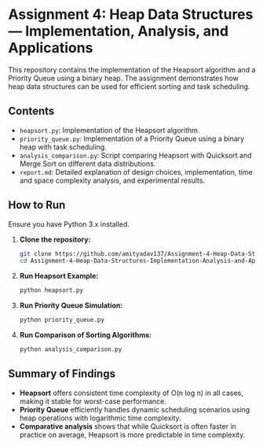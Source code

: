 # Assignment 4: Heap Data Structures — Implementation, Analysis, and Applications

This repository contains the implementation of the Heapsort algorithm and a Priority Queue using a binary heap. The assignment demonstrates how heap data structures can be used for efficient sorting and task scheduling.

## Contents

- `heapsort.py`: Implementation of the Heapsort algorithm.
- `priority_queue.py`: Implementation of a Priority Queue using a binary heap with task scheduling.
- `analysis_comparison.py`: Script comparing Heapsort with Quicksort and Merge Sort on different data distributions.
- `report.md`: Detailed explanation of design choices, implementation, time and space complexity analysis, and experimental results.

## How to Run

Ensure you have Python 3.x installed.

1. **Clone the repository:**

   ```bash
   git clone https://github.com/amityadav137/Assignment-4-Heap-Data-Structures-Implementation-Analysis-and-Application.git
   cd Assignment-4-Heap-Data-Structures-Implementation-Analysis-and-Application
   ```

2. **Run Heapsort Example:**

   ```bash
   python heapsort.py
   ```

3. **Run Priority Queue Simulation:**

   ```bash
   python priority_queue.py
   ```

4. **Run Comparison of Sorting Algorithms:**

   ```bash
   python analysis_comparison.py
   ```

## Summary of Findings

- **Heapsort** offers consistent time complexity of O(n log n) in all cases, making it stable for worst-case performance.
- **Priority Queue** efficiently handles dynamic scheduling scenarios using heap operations with logarithmic time complexity.
- **Comparative analysis** shows that while Quicksort is often faster in practice on average, Heapsort is more predictable in time complexity.
